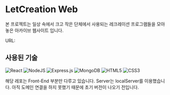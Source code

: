 # LetCreation Web
본 프로젝트는 일상 속에서 크고 작은 단체에서
사용되는 레크레이션 프로그램들을 모아놓은 아카이브 웹사이트 입니다.

URL:

## 사용된 기술
![React](https://img.shields.io/badge/react-%2320232a.svg?style=for-the-badge&logo=react&logoColor=%2361DAFB)
![NodeJS](https://img.shields.io/badge/node.js-6DA55F?style=for-the-badge&logo=node.js&logoColor=white)
![Express.js](https://img.shields.io/badge/express.js-%23404d59.svg?style=for-the-badge&logo=express&logoColor=%2361DAFB)
![MongoDB](https://img.shields.io/badge/MongoDB-%234ea94b.svg?style=for-the-badge&logo=mongodb&logoColor=white)
![HTML5](https://img.shields.io/badge/html5-%23E34F26.svg?style=for-the-badge&logo=html5&logoColor=white)
![CSS3](https://img.shields.io/badge/css3-%231572B6.svg?style=for-the-badge&logo=css3&logoColor=white)

해당 레포는 Front-End 부분만 다루고 있습니다.
Server는 localServer를 이용했습니다.
아직 도메인 연결을 하지 못했기 때문에 초기 버전이 나오기 전입니다.
